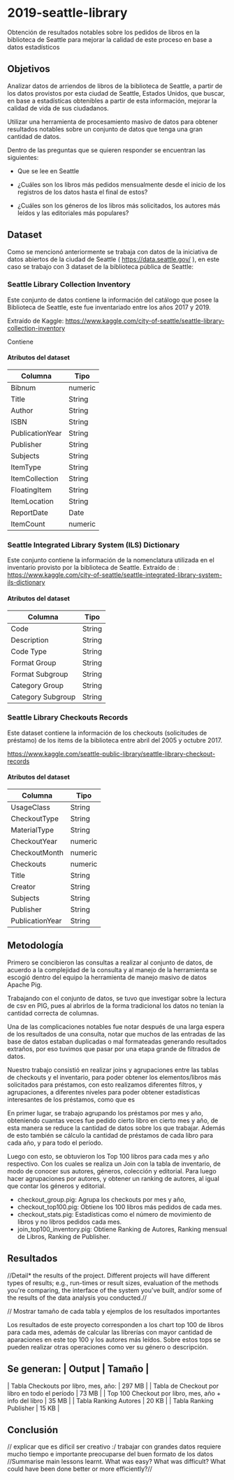 # 2019-seattle-library
Obtención de resultados notables sobre los pedidos de libros en la biblioteca de Seattle para mejorar la calidad de este proceso en base a datos estadísticos

## Objetivos

Analizar datos de arriendos de libros de la biblioteca de Seattle, a partir de los datos provistos por esta ciudad de Seattle, Estados Unidos, que buscar, en base a estadísticas obtenibles a partir de esta información, mejorar la calidad de vida de sus ciudadanos.

Utilizar una herramienta de procesamiento masivo de datos para obtener resultados notables sobre un conjunto de datos que tenga una gran cantidad de datos.

Dentro de las preguntas que se quieren responder se encuentran las siguientes:

* Que se lee en Seattle

* ¿Cuáles son los libros más pedidos mensualmente desde el inicio de los registros de los datos hasta el final de estos?

* ¿Cuáles son los géneros de los libros más solicitados, los autores más leídos y las editoriales más populares?


## Dataset

Como se mencionó anteriormente se trabaja con datos de la iniciativa de datos abiertos de la ciudad de Seattle ( https://data.seattle.gov/ ), en este caso se trabajo con 3 dataset de la biblioteca pública de Seattle:

### Seattle Library Collection Inventory
Este conjunto de datos contiene la información del catálogo que posee la Biblioteca de Seattle, este fue inventariado entre los años 2017 y 2019.

 Extraído de Kaggle: https://www.kaggle.com/city-of-seattle/seattle-library-collection-inventory 

Contiene 

#### Atributos del dataset

| Columna               | Tipo    |
| --------------------- | ------- |
| Bibnum                | numeric |
| Title                 | String  |                           
| Author                | String  |                           
| ISBN                  | String  |                           
| PublicationYear       | String  |                           
| Publisher             | String  |                           
| Subjects              | String  |                           
| ItemType              | String  |                           
| ItemCollection        | String  |                           
| FloatingItem          | String  |                           
| ItemLocation          | String  |                           
| ReportDate            | Date    |                           
| ItemCount             | numeric |

### Seattle Integrated Library System (ILS) Dictionary

Este conjunto contiene la información de la nomenclatura utilizada en el inventario provisto por la biblioteca de Seattle.
Extraído de : https://www.kaggle.com/city-of-seattle/seattle-integrated-library-system-ils-dictionary


#### Atributos del dataset

| Columna               | Tipo    |
| --------------------- | ------- |
| Code                  | String  |
| Description           | String  |                           
| Code Type             | String  |                           
| Format Group          | String  |                           
| Format Subgroup       | String  |                           
| Category Group        | String  |                           
| Category Subgroup     | String  |        

### Seattle Library Checkouts Records
Este dataset contiene la información de los checkouts (solicitudes de préstamo) de los items de la biblioteca entre abril del 2005 y octubre 2017.

https://www.kaggle.com/seattle-public-library/seattle-library-checkout-records

#### Atributos del dataset

| Columna               | Tipo    |
| --------------------- | ------- |
| UsageClass            | String  |
| CheckoutType          | String  |                           
| MaterialType          | String  |                           
| CheckoutYear          | numeric |                           
| CheckoutMonth         | numeric |                           
| Checkouts             | numeric |                           
| Title                 | String  |
| Creator               | String  |                           
| Subjects              | String  |                           
| Publisher             | String  |                           
| PublicationYear       | String  | 


## Metodología

Primero se concibieron las consultas a realizar al conjunto de datos, de acuerdo a la complejidad de la consulta y al manejo de la herramienta se escogió dentro del equipo la herramienta de manejo masivo de datos Apache Pig.

Trabajando con el conjunto de datos, se tuvo que investigar sobre la lectura de csv en PIG, pues al abrirlos de la forma tradicional los datos no tenían la cantidad correcta de columnas.

Una de las complicaciones notables fue notar después de una larga espera de los resultados de una consulta, notar que muchos de las entradas de las base de datos estaban duplicadas o mal formateadas generando resultados extraños, por eso tuvimos que pasar por una etapa grande de filtrados de datos. 

Nuestro trabajo consistió en realizar joins y agrupaciones entre las tablas de checkouts y el inventario, para poder obtener los elementos/libros más solicitados para préstamos, con esto realizamos diferentes filtros, y agrupaciones, a diferentes niveles para poder obtener estadísticas interesantes de los préstamos, como que es 


En primer lugar, se trabajo agrupando los préstamos por mes y año, obteniendo cuantas veces fue pedido cierto libro en cierto mes y año, de esta manera se reduce la cantidad de datos sobre los que trabajar. Además de esto también se cálculo la cantidad de préstamos de cada libro para cada año, y para todo el período.

Luego con esto, se obtuvieron los Top 100 libros para cada mes y año respectivo. Con los cuales se realiza un Join con la tabla de inventario, de modo de conocer sus autores, géneros, colección  y editorial. Para luego hacer agrupaciones por autores, y obtener un ranking de autores, al igual que contar los géneros y editorial.

* checkout_group.pig: Agrupa los checkouts por mes y año,
* checkout_top100.pig: Obtiene los 100 libros más pedidos de cada mes.
* checkout_stats.pig:  Estadísticas como el número de movimiento de libros y no libros pedidos cada mes.
* join_top100_inventory.pig: Obtiene Ranking de Autores, Ranking mensual de Libros, Ranking de Publisher. 


## Resultados

//Detail* the results of the project. Different projects will have different types of results; e.g., run-times or result sizes, evaluation of the methods you're comparing, the interface of the system you've built, and/or some of the results of the data analysis you conducted.//

// Mostrar tamaño de cada tabla y ejemplos de los resultados importantes

Los resultados de este proyecto corresponden a los chart top 100 de libros para cada mes, además de calcular las librerías con mayor cantidad de aparaciones en este top 100 y los autores más leídos. Sobre estos tops se pueden realizar otras operaciones como ver su género o descripción.


Se generan:
| Output |  Tamaño |
--------------------------------------------------------
| Tabla Checkouts por libro, mes, año:  				| 297 MB |
| Tabla de Checkout por libro en todo el período 		|  73 MB |
| Top 100 Checkout por libro, mes, año + info del libro |  35 MB |
| Tabla Ranking Autores 								|  20 KB |
| Tabla  Ranking Publisher								|  15 KB |




## Conclusión

// explicar que es díficil ser creativo :/  trabajar con grandes datos requiere mucho tiempo e importante preocuparse del buen formato de los datos
//Summarise main lessons learnt. What was easy? What was difficult? What could have been done better or more efficiently?//



